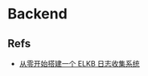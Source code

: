 # Backend

## Refs
* [从零开始搭建一个 ELKB 日志收集系统](https://cjting.me/2016/10/21/build-log-system-with-elkb/)
